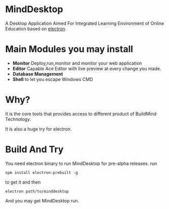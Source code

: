 # MindDesktop
A Desktop Application Aimed For Integrated Learning Environment of Online Education based on [electron](https://github.com/atom/electron).

# Main Modules you may install
* **Monitor** Deploy,run,monitor and monitor your web application
* **Editor** Capable Ace Editor with live preview at every change you made.
* **Database Management**
* **Shell** to let you escape Windows CMD

# Why?
It is the core tools that provides access to different product of BuildMind Technology.

It is also a huge try for electron.

# Build And Try 
You need electron binary to run MindDesktop for pre-alpha releases. run

    npm install electron-prebuilt -g
    
to get it and then 

    electron path/to/minddesktop
    
And you may get MindDesktop run.
